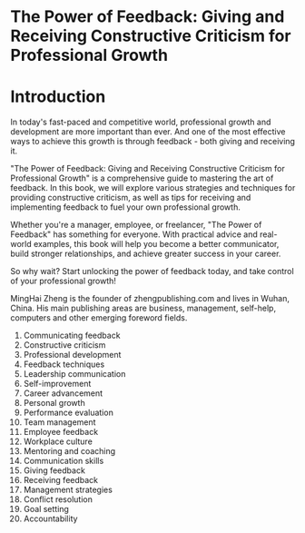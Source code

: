 # The Power of Feedback: Giving and Receiving Constructive Criticism for Professional Growth

# Introduction

In today's fast-paced and competitive world, professional growth and development are more important than ever. And one of the most effective ways to achieve this growth is through feedback - both giving and receiving it.

"The Power of Feedback: Giving and Receiving Constructive Criticism for Professional Growth" is a comprehensive guide to mastering the art of feedback. In this book, we will explore various strategies and techniques for providing constructive criticism, as well as tips for receiving and implementing feedback to fuel your own professional growth.

Whether you're a manager, employee, or freelancer, "The Power of Feedback" has something for everyone. With practical advice and real-world examples, this book will help you become a better communicator, build stronger relationships, and achieve greater success in your career.

So why wait? Start unlocking the power of feedback today, and take control of your professional growth!

MingHai Zheng is the founder of zhengpublishing.com and lives in Wuhan, China. His main publishing areas are business, management, self-help, computers and other emerging foreword fields.


1. Communicating feedback
2. Constructive criticism
3. Professional development
4. Feedback techniques
5. Leadership communication
6. Self-improvement
7. Career advancement
8. Personal growth
9. Performance evaluation
10. Team management
11. Employee feedback
12. Workplace culture
13. Mentoring and coaching
14. Communication skills
15. Giving feedback
16. Receiving feedback
17. Management strategies
18. Conflict resolution
19. Goal setting
20. Accountability

